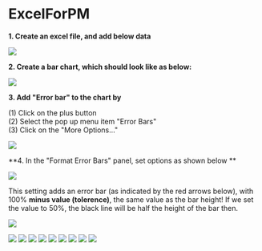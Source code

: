 # ExcelForPM

**1. Create an excel file, and add below data**

![](https://github.com/DavidKou/ExcelForPM/blob/main/images/d1.png)


**2. Create a bar chart, which should look like as below:**

![](https://github.com/DavidKou/ExcelForPM/blob/main/images/c1.png)

**3. Add "Error bar" to the chart by**

(1) Click on the plus button <br />
(2) Select the pop up menu item "Error Bars"<br />
(3) Click on the "More Options..."<br />

![](https://github.com/DavidKou/ExcelForPM/blob/main/images/c2.png)

**4. In the "Format Error Bars" panel, set options as shown below **

![](https://github.com/DavidKou/ExcelForPM/blob/main/images/c3.png)

This setting adds an error bar (as indicated by the red arrows below), with 100% **minus value (tolerence)**, the same value as the bar height! If we set the value to 50%, the black line will be half the height of the bar then.

![](https://github.com/DavidKou/ExcelForPM/blob/main/images/c4.png)



![](https://github.com/DavidKou/ExcelForPM/blob/main/images/c5.png)
![](https://github.com/DavidKou/ExcelForPM/blob/main/images/c6.png)
![](https://github.com/DavidKou/ExcelForPM/blob/main/images/c7.png)
![](https://github.com/DavidKou/ExcelForPM/blob/main/images/c8.png)
![](https://github.com/DavidKou/ExcelForPM/blob/main/images/c9.png)
![](https://github.com/DavidKou/ExcelForPM/blob/main/images/c10.png)
![](https://github.com/DavidKou/ExcelForPM/blob/main/images/c11.png)
![](https://github.com/DavidKou/ExcelForPM/blob/main/images/c12.png)
![](https://github.com/DavidKou/ExcelForPM/blob/main/images/c13.png)

